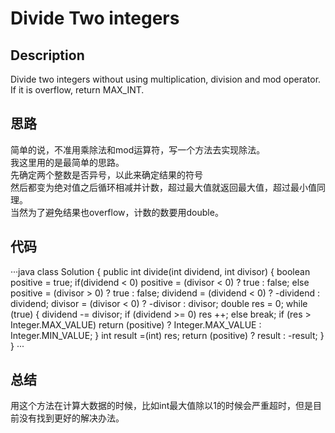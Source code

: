 # Divide Two integers  
## Description
Divide two integers without using multiplication, division and mod operator.  
If it is overflow, return MAX_INT.  
## 思路
简单的说，不准用乘除法和mod运算符，写一个方法去实现除法。  
我这里用的是最简单的思路。  
先确定两个整数是否异号，以此来确定结果的符号  
然后都变为绝对值之后循环相减并计数，超过最大值就返回最大值，超过最小值同理。  
当然为了避免结果也overflow，计数的数要用double。
## 代码
···java
class Solution {
    public int divide(int dividend, int divisor) {
        boolean positive = true;
		if(dividend < 0) positive = (divisor < 0) ? true : false;
		else positive = (divisor > 0) ? true : false;
		dividend = (dividend < 0) ? -dividend : dividend;
		divisor = (divisor < 0) ? -divisor : divisor;
		double res = 0;
		while (true) {
			dividend -= divisor;
            if (dividend >= 0)
			    res ++;
            else
                break;
			if (res > Integer.MAX_VALUE) return (positive) ? Integer.MAX_VALUE : Integer.MIN_VALUE;
		}
		int result =(int) res;
		return (positive) ? result : -result;
    }
}
···
## 总结
用这个方法在计算大数据的时候，比如int最大值除以1的时候会严重超时，但是目前没有找到更好的解决办法。
